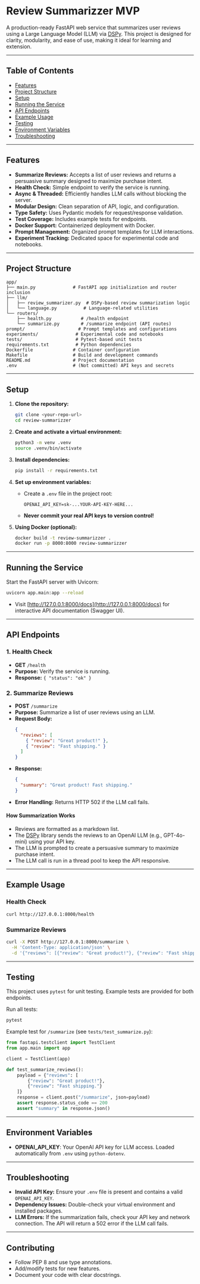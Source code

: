 # Review Summarizzer MVP

A production-ready FastAPI web service that summarizes user reviews using a Large Language Model (LLM) via [DSPy](https://github.com/stanfordnlp/dspy). This project is designed for clarity, modularity, and ease of use, making it ideal for learning and extension.

---

## Table of Contents
- [Features](#features)
- [Project Structure](#project-structure)
- [Setup](#setup)
- [Running the Service](#running-the-service)
- [API Endpoints](#api-endpoints)
- [Example Usage](#example-usage)
- [Testing](#testing)
- [Environment Variables](#environment-variables)
- [Troubleshooting](#troubleshooting)

---

## Features
- **Summarize Reviews:** Accepts a list of user reviews and returns a persuasive summary designed to maximize purchase intent.
- **Health Check:** Simple endpoint to verify the service is running.
- **Async & Threaded:** Efficiently handles LLM calls without blocking the server.
- **Modular Design:** Clean separation of API, logic, and configuration.
- **Type Safety:** Uses Pydantic models for request/response validation.
- **Test Coverage:** Includes example tests for endpoints.
- **Docker Support:** Containerized deployment with Docker.
- **Prompt Management:** Organized prompt templates for LLM interactions.
- **Experiment Tracking:** Dedicated space for experimental code and notebooks.

---

## Project Structure

```
app/
├── main.py              # FastAPI app initialization and router inclusion
├── llm/
│   ├── review_summarizer.py  # DSPy-based review summarization logic
│   └── language.py          # Language-related utilities
└── routers/
    ├── health.py           # /health endpoint
    └── summarize.py        # /summarize endpoint (API routes)
prompt/                    # Prompt templates and configurations
experiments/              # Experimental code and notebooks
tests/                    # Pytest-based unit tests
requirements.txt          # Python dependencies
Dockerfile               # Container configuration
Makefile                 # Build and development commands
README.md                # Project documentation
.env                     # (Not committed) API keys and secrets
```

---

## Setup

1. **Clone the repository:**
   ```bash
   git clone <your-repo-url>
   cd review-summarizzer
   ```
2. **Create and activate a virtual environment:**
   ```bash
   python3 -m venv .venv
   source .venv/bin/activate
   ```
3. **Install dependencies:**
   ```bash
   pip install -r requirements.txt
   ```
4. **Set up environment variables:**
   - Create a `.env` file in the project root:
     ```env
     OPENAI_API_KEY=sk-...YOUR-API-KEY-HERE...
     ```
   - **Never commit your real API keys to version control!**

5. **Using Docker (optional):**
   ```bash
   docker build -t review-summarizzer .
   docker run -p 8000:8000 review-summarizzer
   ```

---

## Running the Service

Start the FastAPI server with Uvicorn:

```bash
uvicorn app.main:app --reload
```

- Visit [http://127.0.0.1:8000/docs](http://127.0.0.1:8000/docs) for interactive API documentation (Swagger UI).

---

## API Endpoints

### 1. Health Check
- **GET** `/health`
- **Purpose:** Verify the service is running.
- **Response:** `{ "status": "ok" }`

### 2. Summarize Reviews
- **POST** `/summarize`
- **Purpose:** Summarize a list of user reviews using an LLM.
- **Request Body:**
  ```json
  {
    "reviews": [
      { "review": "Great product!" },
      { "review": "Fast shipping." }
    ]
  }
  ```
- **Response:**
  ```json
  {
    "summary": "Great product! Fast shipping."
  }
  ```
- **Error Handling:** Returns HTTP 502 if the LLM call fails.

#### How Summarization Works
- Reviews are formatted as a markdown list.
- The [DSPy](https://github.com/stanfordnlp/dspy) library sends the reviews to an OpenAI LLM (e.g., GPT-4o-mini) using your API key.
- The LLM is prompted to create a persuasive summary to maximize purchase intent.
- The LLM call is run in a thread pool to keep the API responsive.

---

## Example Usage

### Health Check
```bash
curl http://127.0.0.1:8000/health
```

### Summarize Reviews
```bash
curl -X POST http://127.0.0.1:8000/summarize \
  -H 'Content-Type: application/json' \
  -d '{"reviews": [{"review": "Great product!"}, {"review": "Fast shipping."}]}'
```

---

## Testing

This project uses `pytest` for unit testing. Example tests are provided for both endpoints.

Run all tests:
```bash
pytest
```

Example test for `/summarize` (see `tests/test_summarize.py`):
```python
from fastapi.testclient import TestClient
from app.main import app

client = TestClient(app)

def test_summarize_reviews():
    payload = {"reviews": [
        {"review": "Great product!"},
        {"review": "Fast shipping."}
    ]}
    response = client.post("/summarize", json=payload)
    assert response.status_code == 200
    assert "summary" in response.json()
```

---

## Environment Variables

- **OPENAI_API_KEY**: Your OpenAI API key for LLM access. Loaded automatically from `.env` using `python-dotenv`.

---

## Troubleshooting
- **Invalid API Key:** Ensure your `.env` file is present and contains a valid `OPENAI_API_KEY`.
- **Dependency Issues:** Double-check your virtual environment and installed packages.
- **LLM Errors:** If the summarization fails, check your API key and network connection. The API will return a 502 error if the LLM call fails.

---

## Contributing
- Follow PEP 8 and use type annotations.
- Add/modify tests for new features.
- Document your code with clear docstrings.
